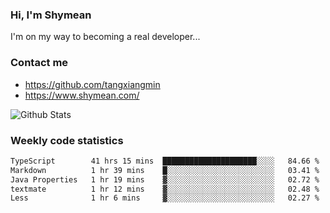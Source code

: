 ### Hi, I'm Shymean

I'm on my way to becoming a real developer...

### Contact me

- <https://github.com/tangxiangmin>
- <https://www.shymean.com/>

![Github Stats](https://github-readme-stats.vercel.app/api?username=tangxiangmin&show_icons=true&theme=dark)


###  Weekly code statistics

<!--START_SECTION:waka-->

```txt
TypeScript        41 hrs 15 mins  █████████████████████░░░░   84.66 %
Markdown          1 hr 39 mins    █░░░░░░░░░░░░░░░░░░░░░░░░   03.41 %
Java Properties   1 hr 19 mins    ▓░░░░░░░░░░░░░░░░░░░░░░░░   02.72 %
textmate          1 hr 12 mins    ▓░░░░░░░░░░░░░░░░░░░░░░░░   02.48 %
Less              1 hr 6 mins     ▓░░░░░░░░░░░░░░░░░░░░░░░░   02.27 %
```

<!--END_SECTION:waka-->